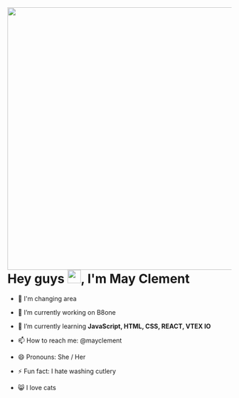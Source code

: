 <img align="right" height="590em" src="https://raw.githubusercontent.com/gist/maykbrito/618ef18e3bbb7cdfd200f3a4fc1aabc6/raw/201d47c76006c99fe0dc55ea92e76bdca5537f08/githubcard.svg"/>
<h1 align="left">Hey guys <img src="https://raw.githubusercontent.com/kaueMarques/kaueMarques/master/hi.gif" width="30px">,  I'm May Clement</h1>
<p align="left"> </p>


- 🚀 I'm changing area

- 🔭 I’m currently working on B8one

- 🌱 I’m currently learning **JavaScript, HTML, CSS, REACT, VTEX IO**

- 📫 How to reach me: @mayclement

- 😄 Pronouns: She / Her

- ⚡ Fun fact: I hate washing cutlery

- 😸 I love cats

<br><br>

